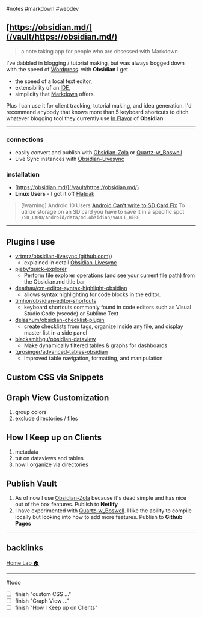 #notes #markdown #webdev

## [https://obsidian.md/](/vault/https://obsidian.md/)
> a note taking app for people who are obsessed with Markdown 


I've dabbled in blogging / tutorial making, but was always bogged down with the speed of [Wordpress](/vault/%F0%9F%93%81developer/Home__Lab__%F0%9F%8F%A0/Wordpress.md). with **Obsidian** I get 

- the speed of a local text editor, 
- extensibility of an [IDE](/vault/https://social.technet.microsoft.com/wiki/contents/articles/29057.the-small-basic-environment-ide.aspx),  
- simplicity that [Markdown](/vault/https://daringfireball.net/projects/markdown/) offers. 

Plus I can use it for client tracking, tutorial making, and idea generation. I'd recommend anybody that knows more than 5 keyboard shortcuts to ditch whatever blogging tool they currently use [In Flavor](/vault/%F0%9F%93%81shower_thoughts/In__Flavor.md) of **Obsidian**

---
### connections
- easily convert and publish with [Obsidian-Zola](/vault/%F0%9F%93%81developer/tutorials/Obsidian-Zola.md) or [Quartz-w_Boswell](/vault/%F0%9F%93%81developer/tutorials/Quartz-w_Boswell.md) 
- Live Sync instances with [Obsidian-Livesync](/vault/%F0%9F%93%81developer/Obsidian-Livesync.md) 

### installation
- [https://obsidian.md/](/vault/https://obsidian.md/)
- **Linux Users** - I got it off [Flatpak](/vault/https://www.flatpak.org/)
> [!warning] Android 10 Users 
> [Android Can't write to SD Card Fix](/vault/https://forum.obsidian.md/t/bug-cant-write-to-sd-card-external-storage/20694/11?u=wchorski)
> To utilize storage on an SD card you have to save it in a specific spot `/SD_CARD/Android/data/md.obsidian/VAULT_HERE`

---
## Plugins I use
- [vrtmrz/obsidian-livesync (github.com)](/vault/github.com))
	- explained in detail [Obsidian-Livesync](/vault/%F0%9F%93%81developer/Obsidian-Livesync.md)
- [pjeby/quick-explorer](/vault/https://github.com/pjeby/quick-explorer)
	- Perform file explorer operations (and see your current file path) from the Obsidian.md title bar
- [deathau/cm-editor-syntax-highlight-obsidian](/vault/https://github.com/deathau/cm-editor-syntax-highlight-obsidian)
	- allows syntax highlighting for code blocks in the editor.
- [timhor/obsidian-editor-shortcuts](/vault/https://github.com/timhor/obsidian-editor-shortcuts)
	- keyboard shortcuts commonly found in code editors such as Visual Studio Code (vscode) or Sublime Text
- [delashum/obsidian-checklist-plugin](/vault/https://github.com/delashum/obsidian-checklist-plugin)
	- create checklists from tags, organize inside any file, and display master list in a side panel 
- [blacksmithgu/obsidian-dataview](/vault/https://github.com/blacksmithgu/obsidian-dataview)
	- Make dynamically filtered tables & graphs for dashboards
- [tgrosinger/advanced-tables-obsidian](/vault/https://github.com/tgrosinger/advanced-tables-obsidian)
	- Improved table navigation, formatting, and manipulation

## Custom CSS via Snippets

## Graph View Customization
1. group colors
2. exclude directories / files

## How I Keep up on Clients
1. metadata
2. tut on dataviews and tables
3. how I organize via directories

## Publish Vault
1. As of now I use [Obsidian-Zola](/vault/%F0%9F%93%81developer/tutorials/Obsidian-Zola.md) because it's dead simple and has nice out of the box features. Publish to **Netlify**
2. I have experimented with [Quartz-w_Boswell](/vault/%F0%9F%93%81developer/tutorials/Quartz-w_Boswell.md). I like the ability to compile locally but looking into how to add more features. Publish to **Github Pages**

---
## backlinks
[Home Lab 🏠](/vault/%F0%9F%93%81developer/Home__Lab__%F0%9F%8F%A0/Home__Lab__%F0%9F%8F%A0.md)

---
#todo 
- [ ] finish "custom CSS ..."
- [ ] finish "Graph View ..."
- [ ] finish "How I Keep up on Clients"